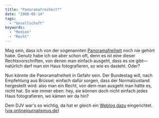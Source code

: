 ```yaml
---
title: "Panoramafreiheit?"
date: "2008-05-14"
tags:
  - "Gesellschaft"
keywords:
  - "Medien"
  - "Recht"
---
```


Mag sein, dass ich von der sogenannten [Panoramafreiheit](http://de.wikipedia.org/wiki/Panoramafreiheit) noch nie gehört habe. Genutz habe ich sie aber schon oft, denn es ist eine dieser Rechtsvorschriften, von denen man einfach ausgeht, dass es sie gibt—natürlich darf man ein Haus fotografieren, so wie es dasteht. Oder?

Nun könnte die Panoramafreiheit in Gefahr sein. Der Bundestag will, nach Empfehlung aus Brüssel, einfach dafür sorgen, dass der Normalzustand hergestellt wird: also man ein Recht, von dem man ausgeht man hätte es, nicht hat. So wie immer eben: hey, sie können doch nicht einfach jedes Haus fotografieren, wo kämen wir da hin?

Dem DJV war's so wichtig, da hat er gleich ein [Weblog dazu](http://www.pro-panoramafreiheit.de/) eingerichtet. \[[via onlinejournalismus.de](http://www.onlinejournalismus.de/2008/05/14/wie-lange-darf-man-gebaeude-noch-fotografieren/)\]
